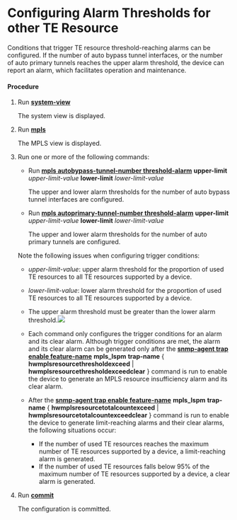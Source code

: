 Configuring Alarm Thresholds for other TE Resource
==================================================

Conditions that trigger TE resource threshold-reaching alarms can be configured. If the number of auto bypass tunnel interfaces, or the number of auto primary tunnels reaches the upper alarm threshold, the device can report an alarm, which facilitates operation and maintenance.

#### Procedure

1. Run [**system-view**](cmdqueryname=system-view)
   
   
   
   The system view is displayed.
2. Run [**mpls**](cmdqueryname=mpls)
   
   
   
   The MPLS view is displayed.
3. Run one or more of the following commands:
   * Run [**mpls autobypass-tunnel-number threshold-alarm**](cmdqueryname=mpls+autobypass-tunnel-number+threshold-alarm+upper-limit) **upper-limit** *upper-limit-value* **lower-limit** *lower-limit-value*
     
     The upper and lower alarm thresholds for the number of auto bypass tunnel interfaces are configured.
   * Run [**mpls autoprimary-tunnel-number threshold-alarm**](cmdqueryname=mpls+autoprimary-tunnel-number+threshold-alarm+upper-limit) **upper-limit** *upper-limit-value* **lower-limit** *lower-limit-value*
     
     The upper and lower alarm thresholds for the number of auto primary tunnels are configured.
   
   
   
   Note the following issues when configuring trigger conditions:
   
   * *upper-limit-value*: upper alarm threshold for the proportion of used TE resources to all TE resources supported by a device.
   * *lower-limit-value*: lower alarm threshold for the proportion of used TE resources to all TE resources supported by a device.
   * The upper alarm threshold must be greater than the lower alarm threshold.![](../../../../public_sys-resources/note_3.0-en-us.png) 
   * Each command only configures the trigger conditions for an alarm and its clear alarm. Although trigger conditions are met, the alarm and its clear alarm can be generated only after the [**snmp-agent trap enable feature-name**](cmdqueryname=snmp-agent+trap+enable+feature-name+mpls_lspm+trap-name) **mpls\_lspm** **trap-name** { **hwmplsresourcethresholdexceed** | **hwmplsresourcethresholdexceedclear** } command is run to enable the device to generate an MPLS resource insufficiency alarm and its clear alarm.
   * After the [**snmp-agent trap enable feature-name**](cmdqueryname=snmp-agent+trap+enable+feature-name+mpls_lspm+trap-name) **mpls\_lspm** **trap-name** { **hwmplsresourcetotalcountexceed** | **hwmplsresourcetotalcountexceedclear** } command is run to enable the device to generate limit-reaching alarms and their clear alarms, the following situations occur:
     
     + If the number of used TE resources reaches the maximum number of TE resources supported by a device, a limit-reaching alarm is generated.
     + If the number of used TE resources falls below 95% of the maximum number of TE resources supported by a device, a clear alarm is generated.
4. Run [**commit**](cmdqueryname=commit)
   
   
   
   The configuration is committed.